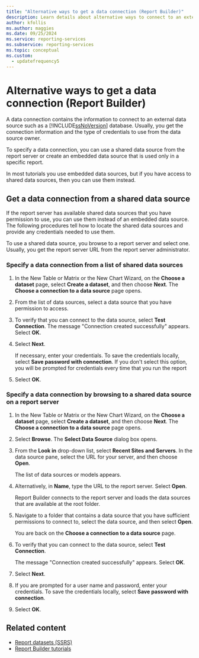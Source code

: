 ```yaml
---
title: "Alternative ways to get a data connection (Report Builder)"
description: Learn details about alternative ways to connect to an external data source, such as a SQL Server database.
author: kfollis
ms.author: maggies
ms.date: 09/25/2024
ms.service: reporting-services
ms.subservice: reporting-services
ms.topic: conceptual
ms.custom:
  - updatefrequency5
---
```

# Alternative ways to get a data connection (Report Builder)
A data connection contains the information to connect to an external data source such as a [!INCLUDE[ssNoVersion](../includes/ssnoversion-md.md)] database. Usually, you get the connection information and the type of credentials to use from the data source owner.  
  
To specify a data connection, you can use a shared data source from the report server or create an embedded data source that is used only in a specific report.  
  
In most tutorials you use embedded data sources, but if you have access to shared data sources, then you can use them instead.  
  
## Get a data connection from a shared data source  
If the report server has available shared data sources that you have permission to use, you can use them instead of an embedded data source. The following procedures tell how to locate the shared data sources and provide any credentials needed to use them.  
  
To use a shared data source, you browse to a report server and select one. Usually, you get the report server URL from the report server administrator.  
  
### Specify a data connection from a list of shared data sources  
  
1.  In the New Table or Matrix or the New Chart Wizard, on the **Choose a dataset** page, select **Create a dataset**, and then choose **Next**. The **Choose a connection to a data source** page opens.  
  
2.  From the list of data sources, select a data source that you have permission to access.  
  
3.  To verify that you can connect to the data source, select **Test Connection**. The message "Connection created successfully" appears. Select **OK**.
  
4.  Select **Next**.  
  
    If necessary, enter your credentials. To save the credentials locally, select **Save password with connection**. If you don't select this option, you will be prompted for credentials every time that you run the report  
  
5.  Select **OK**.
  
### Specify a data connection by browsing to a shared data source on a report server  
  
1.  In the New Table or Matrix or the New Chart Wizard, on the **Choose a dataset** page, select **Create a dataset**, and then choose **Next**. The **Choose a connection to a data source** page opens.  
  
2.  Select **Browse**. The **Select Data Source** dialog box opens.  
  
3.  From the **Look in** drop-down list, select **Recent Sites and Servers**. In the data source pane, select the URL for your server, and then choose **Open**.  
  
    The list of data sources or models appears.  
  
4.  Alternatively, in **Name**, type the URL to the report server. Select **Open**.  
  
    Report Builder connects to the report server and loads the data sources that are available at the root folder.  
  
5.  Navigate to a folder that contains a data source that you have sufficient permissions to connect to, select the data source, and then select **Open**.  
  
    You are back on the **Choose a connection to a data source** page.  
  
6.  To verify that you can connect to the data source, select **Test Connection**.  
  
    The message "Connection created successfully" appears. Select **OK**.
  
7.  Select **Next**.  
  
8.  If you are prompted for a user name and password, enter your credentials. To save the credentials locally, select **Save password with connection**.  
  
9. Select **OK**.
  
## Related content

- [Report datasets &#40;SSRS&#41;](../reporting-services/report-data/report-datasets-ssrs.md)
- [Report Builder tutorials](../reporting-services/report-builder-tutorials.md)
